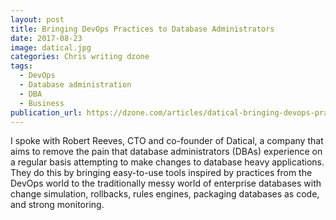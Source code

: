 ```yaml
---
layout: post
title: Bringing DevOps Practices to Database Administrators
date: 2017-08-23
image: datical.jpg
categories: Chris writing dzone
tags:
  - DevOps
  - Database administration
  - DBA
  - Business
publication_url: https://dzone.com/articles/datical-bringing-devops-practices-to-database-admi
---
```


I spoke with Robert Reeves, CTO and co-founder of Datical, a company that aims to remove the pain that database administrators (DBAs) experience on a regular basis attempting to make changes to database heavy applications. They do this by bringing easy-to-use tools inspired by practices from the DevOps world to the traditionally messy world of enterprise databases with change simulation, rollbacks, rules engines, packaging databases as code, and strong monitoring.

